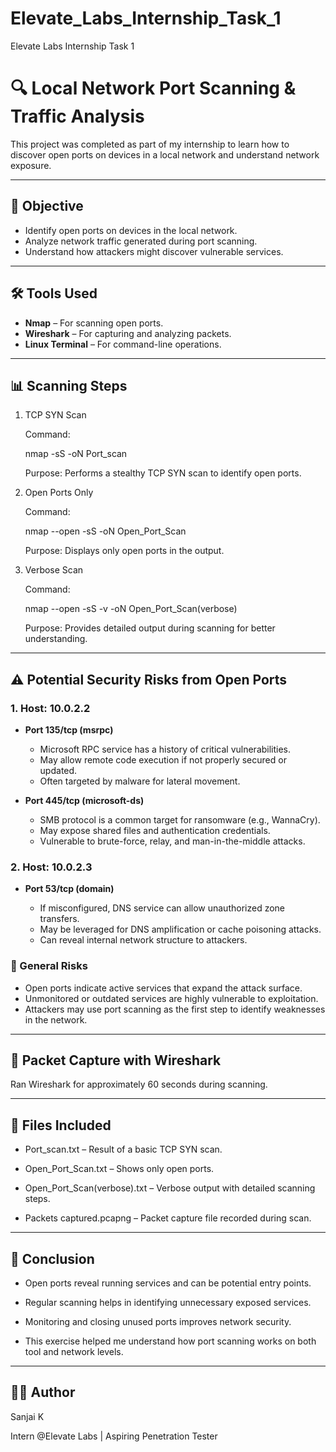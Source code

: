 # Elevate_Labs_Internship_Task_1

Elevate Labs Internship Task 1

# 🔍 Local Network Port Scanning & Traffic Analysis

This project was completed as part of my internship to learn how to discover open ports on devices in a local network and understand network exposure.

---

## 🧠 Objective

- Identify open ports on devices in the local network.
- Analyze network traffic generated during port scanning.
- Understand how attackers might discover vulnerable services.

---

## 🛠️ Tools Used

- **Nmap** – For scanning open ports.
- **Wireshark** – For capturing and analyzing packets.
- **Linux Terminal** – For command-line operations.

---

## 📊 Scanning Steps

1. TCP SYN Scan

    Command:
  
    nmap -sS <target-ip> -oN Port_scan
  
    Purpose: Performs a stealthy TCP SYN scan to identify open ports.

2. Open Ports Only

    Command:

    nmap --open -sS <target-ip> -oN Open_Port_Scan

    Purpose: Displays only open ports in the output.

3. Verbose Scan

    Command:

    nmap --open -sS -v <target-ip> -oN Open_Port_Scan(verbose)

    Purpose: Provides detailed output during scanning for better understanding.
   
---

## ⚠️ Potential Security Risks from Open Ports

### 1. Host: 10.0.2.2

* **Port 135/tcp (msrpc)**

  * Microsoft RPC service has a history of critical vulnerabilities.
  * May allow remote code execution if not properly secured or updated.
  * Often targeted by malware for lateral movement.

* **Port 445/tcp (microsoft-ds)**

  * SMB protocol is a common target for ransomware (e.g., WannaCry).
  * May expose shared files and authentication credentials.
  * Vulnerable to brute-force, relay, and man-in-the-middle attacks.

### 2. Host: 10.0.2.3

* **Port 53/tcp (domain)**

  * If misconfigured, DNS service can allow unauthorized zone transfers.
  * May be leveraged for DNS amplification or cache poisoning attacks.
  * Can reveal internal network structure to attackers.

### 🔐 General Risks

* Open ports indicate active services that expand the attack surface.
* Unmonitored or outdated services are highly vulnerable to exploitation.
* Attackers may use port scanning as the first step to identify weaknesses in the network.

---

## 📡 Packet Capture with Wireshark

  Ran Wireshark for approximately 60 seconds during scanning.

---

## 📁 Files Included

  - Port_scan.txt – Result of a basic TCP SYN scan.

  - Open_Port_Scan.txt – Shows only open ports.

  - Open_Port_Scan(verbose).txt – Verbose output with detailed scanning steps.

  - Packets captured.pcapng – Packet capture file recorded during scan.

---

## 🔐 Conclusion

  - Open ports reveal running services and can be potential entry points.

  - Regular scanning helps in identifying unnecessary exposed services.

  - Monitoring and closing unused ports improves network security.

  - This exercise helped me understand how port scanning works on both tool and network levels.

---

## 👨‍💻 Author

Sanjai K

Intern @Elevate Labs | Aspiring Penetration Tester
